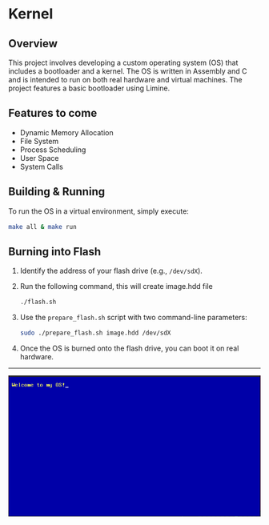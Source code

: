 
# Kernel

## Overview

This project involves developing a custom operating system (OS) that includes a bootloader and a kernel. The OS is written in Assembly and C and is intended to run on both real hardware and virtual machines. The project features a basic bootloader using Limine.

## Features to come

- Dynamic Memory Allocation
- File System
- Process Scheduling
- User Space
- System Calls

## Building & Running

To run the OS in a virtual environment, simply execute:

```bash
make all & make run
```

## Burning into Flash

1. Identify the address of your flash drive (e.g., `/dev/sdX`).
2. Run the following command, this will create image.hdd file

    ```bash
    ./flash.sh
    ```
3. Use the `prepare_flash.sh` script with two command-line parameters:

    ```bash
    sudo ./prepare_flash.sh image.hdd /dev/sdX
    ```

4. Once the OS is burned onto the flash drive, you can boot it on real hardware.

---

![OS Output](git/OS_output_qemu.png)